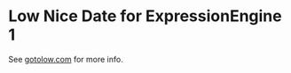 # Low Nice Date for ExpressionEngine 1

See [gotolow.com](http://gotolow.com/addons/low-nice-date) for more info.